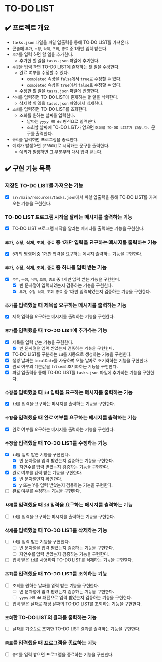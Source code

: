 # TO-DO LIST

## ✔️ 프로젝트 개요
- `tasks.json` 파일을 파일 입출력을 통해 TO-DO LIST를 가져온다.
- 콘솔에 `추가`, `수정`, `삭제`, `조회`, `종료` 중 1개만 입력 받는다.
- `추가`를 입력 하면 할 일을 추가한다.
    - 추가한 할 일을 `tasks.json` 파일에 추가한다.
- `수정`을 입력 하면 TO-DO LIST에 존재하는 할 일을 수정한다.
    - 완료 여부를 수정할 수 있다.
        - `completed` 속성을 `false`에서 `true`로 수정할 수 있다.
        - `completed` 속성을 `true`에서 `false`로 수정할 수 있다.
    - 수정한 할 일을 `tasks.json` 파일에 반영한다.
- `삭제`를 입력하면 TO-DO LIST에 존재하는 할 일을 삭제한다.
    - 삭제할 할 일을 `tasks.json` 파일에서 삭제한다.
- `조회`를 입력하면 TO-DO LIST를 조회한다.
    - 조회를 원하는 날짜를 입력한다.
        - 날짜는 `yyyy-MM-dd` 형식으로 입력한다.
        - 조회할 날짜에 TO-DO LIST가 없으면 `조회할 TO-DO LIST가 없습니다.` 문구를 출력한다.
- `종료`를 입력하면 프로그램을 종료한다.
- 예외가 발생하면 `[ERROR]`로 시작하는 문구를 출력한다.
    - 예외가 발생하면 그 부분부터 다시 입력 받는다.

## ✔️ 구현 기능 목록

### 저장된 TO-DO LIST를 가져오는 기능
- [x] `src/main/resources/tasks.json`에서 파일 입출력을 통해 TO-DO LIST를 가져오는 기능을 구현한다.

### TO-DO LIST 프로그램 시작을 알리는 메시지를 출력하는 기능
- [x] TO-DO LIST 프로그램 시작을 알리는 메시지를 출력하는 기능을 구현한다.

### `추가`, `수정`, `삭제`, `조회`, `종료` 중 1개만 입력을 요구하는 메시지를 출력하는 기능
- [x] 5개의 명령어 중 1개만 입력을 요구하는 메시지 출력하는 기능을 구현한다.

### `추가`, `수정`, `삭제`, `조회`, `종료` 중 하나를 입력 받는 기능 
- [x] `추가`, `수정`, `삭제`, `조회`, `종료` 중 1개만 입력 받는 기능을 구현한다.
  - [x] 빈 문자열이 입력되었는지 검증하는 기능을 구현한다.
  - [x] `추가`, `수정`, `삭제`, `조회`, `종료` 중 1개만 입력되었는지 검증하는 기능을 구현한다.

### `추가`를 입력했을 때 제목을 요구하는 메시지를 출력하는 기능
- [x] 제목 입력을 요구하는 메시지를 출력하는 기능을 구현한다.

### `추가`를 입력했을 때 TO-DO LIST에 추가하는 기능
- [x] 제목를 입력 받는 기능을 구현한다.
  - [x] 빈 문자열을 입력 받았는지 검증하는 기능을 구현한다.
- [x] TO-DO LIST를 구분하는 `id`를 자동으로 생성하는 기능을 구현한다. 
- [x] 생성 날짜는 `LocalDate`를 사용하여 오늘 날짜로 초기화하는 기능을 구현한다.
- [x] 완료 여부의 기본값을 `false`로 초기화하는 기능을 구현한다.
- [x] 파일 입출력을 통해 TO-DO LIST를 `tasks.json` 파일에 추가하는 기능을 구현한다.

### `수정`을 입력했을 때 `id` 입력을 요구하는 메시지를 출력하는 기능
- [x] `id`를 입력을 요구하는 메시지를 출력하는 기능을 구현한다.

### `수정`을 입력했을 때 완료 여부를 요구하는 메시지를 출력하는 기능
- [x] 완료 여부를 요구하는 메시지를 출력하는 기능을 구현한다.

### `수정`을 입력했을 때 TO-DO LIST를 수정하는 기능
- [x] `id`를 입력 받는 기능을 구현한다.
    - [x] 빈 문자열을 입력 받았는지 검증하는 기능을 구현한다.
    - [x] 자연수를 입력 받았는지 검증하는 기능을 구현한다.
- [x] 완료 여부를 입력 받는 기능을 구현한다.
  - [x] 빈 문자열인지 확인한다.
  - [x] y 또는 Y를 입력 받았는지 검증하는 기능을 구현한다.
- [ ] 완료 여부를 수정하는 기능을 구현한다.

### `삭제`를 입력했을 때 `id` 입력을 요구하는 메시지를 출력하는 기능
- [ ] `id`를 입력을 요구하는 메시지를 출력하는 기능을 구현한다.

### `삭제`를 입력했을 때 TO-DO LIST를 삭제하는 기능
- [ ] `id`를 입력 받는 기능을 구현한다.
  - [ ] 빈 문자열을 입력 받았는지 검증하는 기능을 구현한다.
  - [ ] 자연수를 입력 받았는지 검증하는 기능을 구현한다.
- [ ] 입력 받은 `id`를 사용하여 TO-DO LIST를 삭제하는 기능을 구현한다.

### `조회`를 입력했을 때 TO-DO LIST를 조회하는 기능
- [ ] 조회를 원하는 날짜를 입력 받는 기능을 구현한다.
  - [ ] 빈 문자열이 입력 받았는지 검증하는 기능을 구현한다.
  - [ ] `yyyy-MM-dd` 패턴으로 입력 받았는지 검증하는 기능을 구현한다.
- [ ] 입력 받은 날짜로 해당 날짜의 TO-DO LIST를 조회하는 기능을 구현한다.

### `조회`한 TO-DO LIST의 결과를 출력하는 기능
- [ ] 날짜를 기준으로 조회한 TO-DO LIST 결과를 출력하는 기능을 구현한다.

### `종료`를 입력했을 때 프로그램을 종료하는 기능
- [ ] `종료`를 입력 받으면 프로그램을 종료하는 기능을 구현한다.
